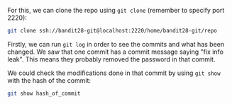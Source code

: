 For this, we can clone the repo using `git clone` (remember to specify port 2220):

```sh
git clone ssh://bandit28-git@localhost:2220/home/bandit28-git/repo
```

Firstly, we can run `git log` in order to see the commits and what has been changed. We saw that one commit has a commit message saying "fix info leak". This means they probably removed the password in that commit.

We could check the modifications done in that commit by using `git show` with the hash of the commit:

```sh
git show hash_of_commit
```